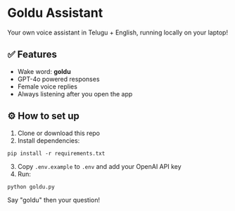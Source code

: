 # Goldu Assistant

Your own voice assistant in Telugu + English, running locally on your laptop!

## ✅ Features
- Wake word: **goldu**
- GPT-4o powered responses
- Female voice replies
- Always listening after you open the app

## ⚙ How to set up
1. Clone or download this repo
2. Install dependencies:
```
pip install -r requirements.txt
```
3. Copy `.env.example` to `.env` and add your OpenAI API key
4. Run:
```
python goldu.py
```

Say "goldu" then your question!

